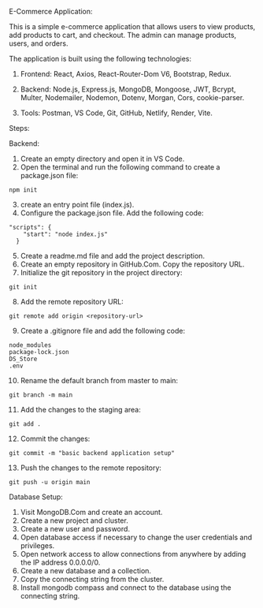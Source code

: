 E-Commerce Application:

This is a simple e-commerce application that allows users to view products, add products to cart, and checkout. The admin can manage products, users, and orders.

The application is built using the following technologies:

1. Frontend: React, Axios, React-Router-Dom V6, Bootstrap, Redux.

2. Backend: Node.js, Express.js, MongoDB, Mongoose, JWT, Bcrypt, Multer, Nodemailer, Nodemon, Dotenv, Morgan, Cors, cookie-parser.

3. Tools: Postman, VS Code, Git, GitHub, Netlify, Render, Vite.

Steps:

Backend:

1. Create an empty directory and open it in VS Code.
2. Open the terminal and run the following command to create a package.json file:

```
npm init
```

3. create an entry point file (index.js).
4. Configure the package.json file. Add the following code:

```
"scripts": {
    "start": "node index.js"
  }
```

5. Create a readme.md file and add the project description.
6. Create an empty repository in GitHub.Com. Copy the repository URL.
7. Initialize the git repository in the project directory:

```
git init
```

8. Add the remote repository URL:

```
git remote add origin <repository-url>
```

9. Create a .gitignore file and add the following code:

```
node_modules
package-lock.json
DS_Store
.env
```

10. Rename the default branch from master to main:

```
git branch -m main
```

11. Add the changes to the staging area:

```
git add .
```

12. Commit the changes:

```
git commit -m "basic backend application setup"
```

13. Push the changes to the remote repository:

```
git push -u origin main
```
Database Setup:

1. Visit MongoDB.Com and create an account.
2. Create a new project and cluster.
3. Create a new user and password.
4. Open database access if necessary to change the user credentials and privileges.
5. Open network access to allow connections from anywhere by adding the IP address 0.0.0.0/0.
6. Create a new database and a collection.
7. Copy the connecting string from the cluster.
8. Install mongodb compass and connect to the database using the connecting string.